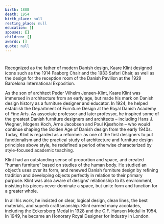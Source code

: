 ```yaml
---
birth: 1888
death: 1954
birth_place: null
resting_place: null
education: []
spouses: []
children: []
awards: []
quote: null
---
```


#

Recognized as the father of modern Danish design, Kaare Klint designed icons such as the 1914 Faaborg Chair and the 1933 Safari Chair, as well as the design for the reception room of the Danish Pavilion at the 1929 Barcelona International Exposition.

As the son of architect Peder Vilhelm Jensen-Klint, Kaare Klint was immersed in architecture from an early age, but made his mark on Danish design history as a furniture designer and educator. In 1924, he helped establish the Department of Furniture Design at the Royal Danish Academy of Fine Arts. As associate professor and later professor, he inspired some of the greatest Danish furniture designers and architects – including Hans J. Wegner, Mogens Koch, Arne Jacobsen and Poul Kjærholm – who would continue shaping the Golden Age of Danish design from the early 1940s. Today, Klint is regarded as a reformer: as one of the first designers to put functionalism and the practical study of architecture and furniture design principles above style, he redefined a period otherwise characterized by style-focused academic teaching.

Klint had an outstanding sense of proportion and space, and created “human furniture” based on studies of the human body. He studied an object’s uses over its form, and renewed Danish furniture design by refining tradition and developing objects perfectly in relation to their primary purpose. Klint was also aware of designs’ relationship to its environment, insisting his pieces never dominate a space, but unite form and function for a greater whole.

In all his work, he insisted on clear, logical design, clean lines, the best materials, and superb craftsmanship. Klint earned many accolades, including the Eckersberg Medal in 1928 and the C.F. Hansen Medal in 1954. In 1949, he became an Honorary Royal Designer for Industry in London.
